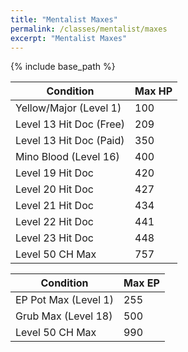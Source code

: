 ```yaml
---
title: "Mentalist Maxes"
permalink: /classes/mentalist/maxes
excerpt: "Mentalist Maxes"
---
```


{% include base_path %}

Condition | Max HP
--------- | ------
Yellow/Major (Level 1)  | 100
Level 13 Hit Doc (Free) | 209
Level 13 Hit Doc (Paid) | 350
Mino Blood (Level 16)   | 400
Level 19 Hit Doc        | 420
Level 20 Hit Doc        | 427
Level 21 Hit Doc        | 434
Level 22 Hit Doc        | 441
Level 23 Hit Doc        | 448
Level 50 CH Max         | 757

Condition | Max EP
--------- | ------
EP Pot Max (Level 1) | 255
Grub Max (Level 18)  | 500
Level 50 CH Max      | 990

